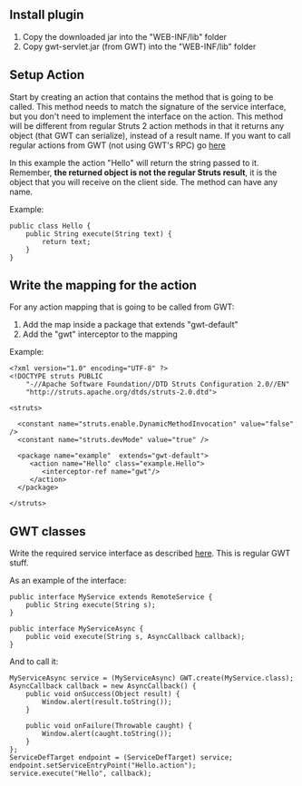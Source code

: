 ## Install plugin ##
  1. Copy the downloaded jar into the "WEB-INF/lib" folder
  1. Copy gwt-servlet.jar (from GWT) into the "WEB-INF/lib" folder

## Setup Action ##
Start by creating an action that contains the method that is going to be called. This method needs to match the signature of the service interface, but you don't need to implement the interface on the action.  This method will be different from regular Struts 2 action methods in that it returns any object (that GWT can serialize), instead of a result name. If you want to call regular actions from GWT (not using GWT's RPC) go [here](http://cwiki.apache.org/confluence/pages/viewpage.action?pageId=34036)

In this example the action "Hello" will return the string passed to it. Remember, **the returned object is not the regular Struts result**, it is the object that you will receive on the client side. The method can have any name.

Example:
```
public class Hello {
    public String execute(String text) {
        return text;
    }
}
```

## Write the mapping for the action ##
For any action mapping that is going to be called from GWT:
  1. Add the map inside a package that extends "gwt-default"
  1. Add the "gwt" interceptor to the mapping

Example:
```
<?xml version="1.0" encoding="UTF-8" ?>
<!DOCTYPE struts PUBLIC
    "-//Apache Software Foundation//DTD Struts Configuration 2.0//EN"
    "http://struts.apache.org/dtds/struts-2.0.dtd">

<struts>

  <constant name="struts.enable.DynamicMethodInvocation" value="false" />
  <constant name="struts.devMode" value="true" />

  <package name="example"  extends="gwt-default">
     <action name="Hello" class="example.Hello">
        <interceptor-ref name="gwt"/>
     </action>
  </package>

</struts>
```

## GWT classes ##
Write the required service interface as described [here](http://code.google.com/webtoolkit/documentation/com.google.gwt.doc.DeveloperGuide.RemoteProcedureCalls.MakingACall.html). This is regular GWT stuff.

As an example of the interface:
```
public interface MyService extends RemoteService {
    public String execute(String s);
}

public interface MyServiceAsync {
    public void execute(String s, AsyncCallback callback);
}
```

And to call it:
```
MyServiceAsync service = (MyServiceAsync) GWT.create(MyService.class);
AsyncCallback callback = new AsyncCallback() {
    public void onSuccess(Object result) {
        Window.alert(result.toString());
    }

    public void onFailure(Throwable caught) {
        Window.alert(caught.toString());
    }
};
ServiceDefTarget endpoint = (ServiceDefTarget) service;
endpoint.setServiceEntryPoint("Hello.action");
service.execute("Hello", callback);
```

